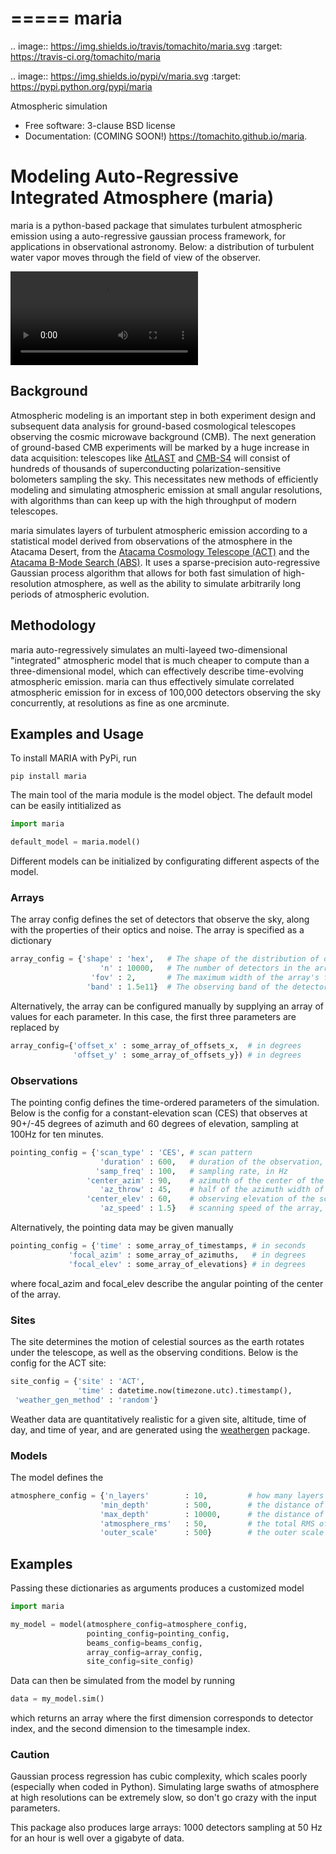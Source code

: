 =====
maria
=====

.. image:: https://img.shields.io/travis/tomachito/maria.svg
        :target: https://travis-ci.org/tomachito/maria

.. image:: https://img.shields.io/pypi/v/maria.svg
        :target: https://pypi.python.org/pypi/maria


Atmospheric simulation

* Free software: 3-clause BSD license
* Documentation: (COMING SOON!) https://tomachito.github.io/maria.
# Modeling Auto-Regressive Integrated Atmosphere (maria)

maria is a python-based package that simulates turbulent atmospheric emission using a auto-regressive gaussian process framework, for applications in observational astronomy. Below: a distribution of turbulent water vapor moves through the field of view of the observer. 

![Watch the video](https://user-images.githubusercontent.com/41275226/117068746-acbf8980-acf9-11eb-8016-64fa01e12a77.mp4)

## Background

Atmospheric modeling is an important step in both experiment design and subsequent data analysis for ground-based cosmological telescopes observing the cosmic microwave background (CMB). The next generation of ground-based CMB experiments will be marked by a huge increase in data acquisition: telescopes like [AtLAST](https://www.atlast.uio.no) and [CMB-S4](https://cmb-s4.org) will consist of hundreds of thousands of superconducting polarization-sensitive bolometers sampling the sky. This necessitates new methods of efficiently modeling and simulating atmospheric emission at small angular resolutions, with algorithms than can keep up with the high throughput of modern telescopes.

maria simulates layers of turbulent atmospheric emission according to a statistical model derived from observations of the atmosphere in the Atacama Desert, from the [Atacama Cosmology Telescope (ACT)](https://lambda.gsfc.nasa.gov/product/act/) and the [Atacama B-Mode Search (ABS)](https://lambda.gsfc.nasa.gov/product/abs/). It uses a sparse-precision auto-regressive Gaussian process algorithm that allows for both fast simulation of high-resolution atmosphere, as well as the ability to simulate arbitrarily long periods of atmospheric evolution. 

## Methodology

maria auto-regressively simulates an multi-layeed two-dimensional "integrated" atmospheric model that is much cheaper to compute than a three-dimensional model, which can effectively describe time-evolving atmospheric emission. maria can thus effectively simulate correlated atmospheric emission for in excess of 100,000 detectors observing the sky concurrently, at resolutions as fine as one arcminute. 

## Examples and Usage 

To install MARIA with PyPi, run

```console
pip install maria
```
The main tool of the maria module is the model object. The default model can be easily intitialized as 

```python
import maria

default_model = maria.model()
```

Different models can be initialized by configurating different aspects of the model.

### Arrays

The array config defines the set of detectors that observe the sky, along with the properties of their optics and noise. The array is specified as a dictionary

```python                       
array_config = {'shape' : 'hex',   # The shape of the distribution of detectors. Supported shapes are `hex', 'square', and 'flower'. 
                    'n' : 10000,   # The number of detectors in the array.  
                  'fov' : 2,       # The maximum width of the array's field-of-view on the sky, in degrees. 
                 'band' : 1.5e11}  # The observing band of the detector, in Hz. 
```
Alternatively, the array can be configured manually by supplying an array of values for each parameter. In this case, the first three parameters are replaced by

```python
array_config={'offset_x' : some_array_of_offsets_x,  # in degrees
              'offset_y' : some_array_of_offsets_y}) # in degrees
```

### Observations

The pointing config defines the time-ordered parameters of the simulation. Below is the config for a constant-elevation scan (CES) that observes at 90+/-45 degrees of azimuth and 60 degrees of elevation, sampling at 100Hz for ten minutes. 

```python
pointing_config = {'scan_type' : 'CES', # scan pattern
                    'duration' : 600,   # duration of the observation, in seconds 
                   'samp_freq' : 100,   # sampling rate, in Hz
                 'center_azim' : 90,    # azimuth of the center of the scan, in degrees
                    'az_throw' : 45,    # half of the azimuth width of the scan, in degrees
                 'center_elev' : 60,    # observing elevation of the scan, in degrees
                    'az_speed' : 1.5}   # scanning speed of the array, in degrees per second
```
Alternatively, the pointing data may be given manually
```python
pointing_config = {'time' : some_array_of_timestamps, # in seconds
             'focal_azim' : some_array_of_azimuths,   # in degrees
             'focal_elev' : some_array_of_elevations} # in degrees
```
where focal_azim and focal_elev describe the angular pointing of the center of the array. 

### Sites

The site determines the motion of celestial sources as the earth rotates under the telescope, as well as the observing conditions. Below is the config for the ACT site:
```python
site_config = {'site' : 'ACT', 
               'time' : datetime.now(timezone.utc).timestamp(),
 'weather_gen_method' : 'random'} 
```
Weather data are quantitatively realistic for a given site, altitude, time of day, and time of year, and are generated using the [weathergen](https://github.com/tomachito/weathergen) package. 

### Models

The model defines the 

```python
atmosphere_config = {'n_layers'        : 10,         # how many layers to simulate, based on the integrated atmospheric model 
                    'min_depth'        : 500,        # the distance of the first layer from the telescope, in meters
                    'max_depth'        : 10000,      # the distance of the second layer, in meters
                    'atmosphere_rms'   : 50,         # the total RMS of atmospheric noise, in mK_CMB
                    'outer_scale'      : 500}        # the outer scale of spatial fluctuations in emission, in meters
```

## Examples

Passing these dictionaries as arguments produces a customized model

```python
import maria

my_model = model(atmosphere_config=atmosphere_config,
                 pointing_config=pointing_config,
                 beams_config=beams_config,
                 array_config=array_config,
                 site_config=site_config)
```
Data can then be simulated from the model by running 

```python
data = my_model.sim()
```
which returns an array where the first dimension corresponds to detector index, and the second dimension to the timesample index. 

### Caution

Gaussian process regression has cubic complexity, which scales poorly (especially when coded in Python). Simulating large swaths of atmosphere at high resolutions can be extremely slow, so don't go crazy with the input parameters. 

This package also produces large arrays: 1000 detectors sampling at 50 Hz for an hour is well over a gigabyte of data.

